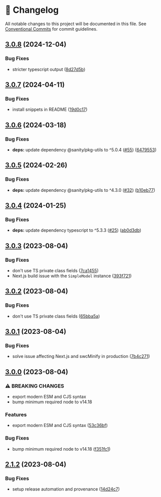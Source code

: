 <!-- markdownlint-disable --><!-- textlint-disable -->

# 📓 Changelog

All notable changes to this project will be documented in this file. See
[Conventional Commits](https://conventionalcommits.org) for commit guidelines.

## [3.0.8](https://github.com/sanity-io/mendoza-js/compare/v3.0.7...v3.0.8) (2024-12-04)

### Bug Fixes

- stricter typescript output ([8d27d5b](https://github.com/sanity-io/mendoza-js/commit/8d27d5baee0d79e09836424563c028764a4d2a49))

## [3.0.7](https://github.com/sanity-io/mendoza-js/compare/v3.0.6...v3.0.7) (2024-04-11)

### Bug Fixes

- install snippets in README ([19d0c17](https://github.com/sanity-io/mendoza-js/commit/19d0c171ecb64dde168e812dfad89ec70b349f7f))

## [3.0.6](https://github.com/sanity-io/mendoza-js/compare/v3.0.5...v3.0.6) (2024-03-18)

### Bug Fixes

- **deps:** update dependency @sanity/pkg-utils to ^5.0.4 ([#55](https://github.com/sanity-io/mendoza-js/issues/55)) ([6479553](https://github.com/sanity-io/mendoza-js/commit/64795537dce1367d42001cb0a23ff7ae37ac05f7))

## [3.0.5](https://github.com/sanity-io/mendoza-js/compare/v3.0.4...v3.0.5) (2024-02-26)

### Bug Fixes

- **deps:** update dependency @sanity/pkg-utils to ^4.3.0 ([#32](https://github.com/sanity-io/mendoza-js/issues/32)) ([b10eb77](https://github.com/sanity-io/mendoza-js/commit/b10eb7770335e678f3621bc7ce2937421b9b2ac1))

## [3.0.4](https://github.com/sanity-io/mendoza-js/compare/v3.0.3...v3.0.4) (2024-01-25)

### Bug Fixes

- **deps:** update dependency typescript to ^5.3.3 ([#25](https://github.com/sanity-io/mendoza-js/issues/25)) ([ab0d3db](https://github.com/sanity-io/mendoza-js/commit/ab0d3db68cdbec36576fb3b8372d9ee36ae8e083))

## [3.0.3](https://github.com/sanity-io/mendoza-js/compare/v3.0.2...v3.0.3) (2023-08-04)

### Bug Fixes

- don't use TS private class fields ([7ca1455](https://github.com/sanity-io/mendoza-js/commit/7ca145567e9ccdb73522072bea5197257b5ceb11))
- Next.js build issue with the `SimpleModel` instance ([393f721](https://github.com/sanity-io/mendoza-js/commit/393f7218d1fb77188d253e62e4ccedde681815ca))

## [3.0.2](https://github.com/sanity-io/mendoza-js/compare/v3.0.1...v3.0.2) (2023-08-04)

### Bug Fixes

- don't use TS private class fields ([65bba5a](https://github.com/sanity-io/mendoza-js/commit/65bba5ac3da5e771438c5f7d3228f726333b62dc))

## [3.0.1](https://github.com/sanity-io/mendoza-js/compare/v3.0.0...v3.0.1) (2023-08-04)

### Bug Fixes

- solve issue affecting Next.js and swcMinify in production ([7b4c271](https://github.com/sanity-io/mendoza-js/commit/7b4c2716dc4025b61738d6bdf5a12183b5cb360f))

## [3.0.0](https://github.com/sanity-io/mendoza-js/compare/v2.1.2...v3.0.0) (2023-08-04)

### ⚠ BREAKING CHANGES

- export modern ESM and CJS syntax
- bump minimum required node to v14.18

### Features

- export modern ESM and CJS syntax ([53c36bf](https://github.com/sanity-io/mendoza-js/commit/53c36bf9193e6c5bea0c24289b9189de27f5d78e))

### Bug Fixes

- bump minimum required node to v14.18 ([f351fc1](https://github.com/sanity-io/mendoza-js/commit/f351fc15e0fa55267305a918d065324754cd798e))

## [2.1.2](https://github.com/sanity-io/mendoza-js/compare/v2.1.1...v2.1.2) (2023-08-04)

### Bug Fixes

- setup release automation and provenance ([14d24c7](https://github.com/sanity-io/mendoza-js/commit/14d24c7bf51660848519f9964673fd694e161654))
